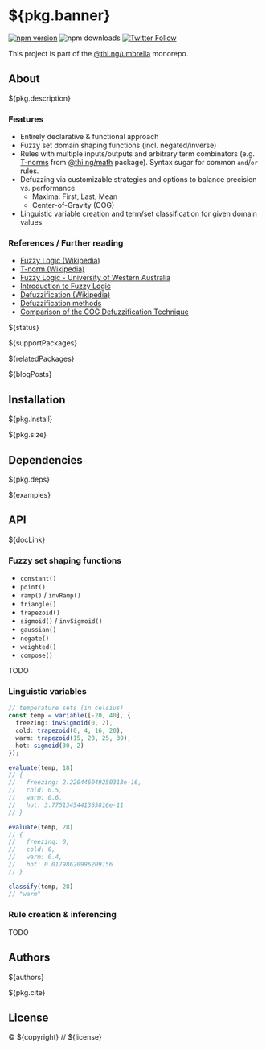 # ${pkg.banner}

[![npm version](https://img.shields.io/npm/v/${pkg.name}.svg)](https://www.npmjs.com/package/${pkg.name})
![npm downloads](https://img.shields.io/npm/dm/${pkg.name}.svg)
[![Twitter Follow](https://img.shields.io/twitter/follow/thing_umbrella.svg?style=flat-square&label=twitter)](https://twitter.com/thing_umbrella)

This project is part of the
[@thi.ng/umbrella](https://github.com/thi-ng/umbrella/) monorepo.

<!-- TOC -->

## About

${pkg.description}

### Features

- Entirely declarative & functional approach
- Fuzzy set domain shaping functions (incl. negated/inverse)
- Rules with multiple inputs/outputs and arbitrary term combinators (e.g.
  [T-norms](https://en.wikipedia.org/wiki/T-norm) from
  [@thi.ng/math](https://github.com/thi-ng/umbrella/blob/develop/packages/math/src/tnorms.ts)
  package). Syntax sugar for common `and`/`or` rules.
- Defuzzing via customizable strategies and options to balance precision vs.
  performance
  - Maxima: First, Last, Mean
  - Center-of-Gravity (COG)
- Linguistic variable creation and term/set classification for given domain
  values

### References / Further reading

- [Fuzzy Logic (Wikipedia)](https://en.wikipedia.org/wiki/Fuzzy_logic)
- [T-norm (Wikipedia)](https://en.wikipedia.org/wiki/T-Norm)
- [Fuzzy Logic - University of Western Australia](https://teaching.csse.uwa.edu.au/units/CITS7212/Lectures/Students/Fuzzy.pdf)
- [Introduction to Fuzzy Logic](https://www.researchgate.net/publication/267041266_Introduction_to_fuzzy_logic)
- [Defuzzification (Wikipedia)](https://en.wikipedia.org/wiki/Defuzzification)
- [Defuzzification methods](https://cse.iitkgp.ac.in/~dsamanta/courses/archive/sca/Archives/Chapter%205%20Defuzzification%20Methods.pdf)
- [Comparison of the COG Defuzzification Technique](https://arxiv.org/pdf/1612.00742.pdf)

${status}

${supportPackages}

${relatedPackages}

${blogPosts}

## Installation

${pkg.install}

${pkg.size}

## Dependencies

${pkg.deps}

${examples}

## API

${docLink}

### Fuzzy set shaping functions

- `constant()`
- `point()`
- `ramp()` / `invRamp()`
- `triangle()`
- `trapezoid()`
- `sigmoid()` / `invSigmoid()`
- `gaussian()`
- `negate()`
- `weighted()`
- `compose()`

TODO

### Linguistic variables

```ts
// temperature sets (in celsius)
const temp = variable([-20, 40], {
  freezing: invSigmoid(0, 2),
  cold: trapezoid(0, 4, 16, 20),
  warm: trapezoid(15, 20, 25, 30),
  hot: sigmoid(30, 2)
});

evaluate(temp, 18)
// {
//   freezing: 2.220446049250313e-16,
//   cold: 0.5,
//   warm: 0.6,
//   hot: 3.7751345441365816e-11
// }

evaluate(temp, 28)
// {
//   freezing: 0,
//   cold: 0,
//   warm: 0.4,
//   hot: 0.01798620996209156
// }

classify(temp, 28)
// "warm"
```

### Rule creation & inferencing

TODO

## Authors

${authors}

${pkg.cite}

## License

&copy; ${copyright} // ${license}
